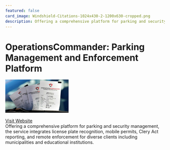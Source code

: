 ```yaml
---
featured: false
card_image: Windshield-Citations-1024x430-2-1200x630-cropped.png
description: Offering a comprehensive platform for parking and security management, the service integrates license plate recognition, mobile permits, Clery Act reporting, and remote enforcement for diverse clients including municipalities and educational institutions.
---
```


# OperationsCommander: Parking Management and Enforcement Platform
<img src="Windshield-Citations-1024x430-2-1200x630-cropped.png" alt="Logo" style="max-width: 200px; height: auto;">

<a href="https://operationscommander.com/">Visit Website</a>  
Offering a comprehensive platform for parking and security management, the service integrates license plate recognition, mobile permits, Clery Act reporting, and remote enforcement for diverse clients including municipalities and educational institutions.
